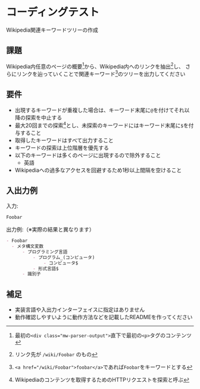 # コーディングテスト

Wikipedia関連キーワードツリーの作成

## 課題

Wikipedia内任意のページの概要[^1]から、Wikipedia内へのリンクを抽出[^2]し、
さらにリンクを辿っていくことで関連キーワード[^3]のツリーを出力してください

## 要件

- 出現するキーワードが重複した場合は、キーワード末尾に`@`を付けてそれ以降の探索を中止する
- 最大20回までの探索[^4]とし、未探索のキーワードにはキーワード末尾に`$`を付与すること
- 取得したキーワードはすべて出力すること
- キーワードの探索は上位階層を優先する
- 以下のキーワードは多くのページに出現するので除外すること
  - 英語
- Wikipediaへの過多なアクセスを回避するため1秒以上間隔を空けること

## 入出力例

入力:

```md
Foobar
```

出力例:（※実際の結果と異なります）

```md
- Foobar
  - メタ構文変数
      - プログラミング言語
          - プログラム_(コンピュータ)
              - コンピュータ$
          - 形式言語$
      - 識別子
```

## 補足

- 実装言語や入出力インターフェイスに指定はありません
- 動作確認しやすいように動作方法などを記載したREADMEを作ってください

[^1]: 最初の`<div class="mw-parser-output">`直下で最初の`<p>`タグのコンテンツ
[^2]: リンク先が `/wiki/Foobar` のもの
[^3]: `<a href="/wiki/Foobar">foobar</a>`であれば`Foobar`をキーワードとする
[^4]: Wikipediaのコンテンツを取得するためのHTTPリクエストを探索と呼ぶ
